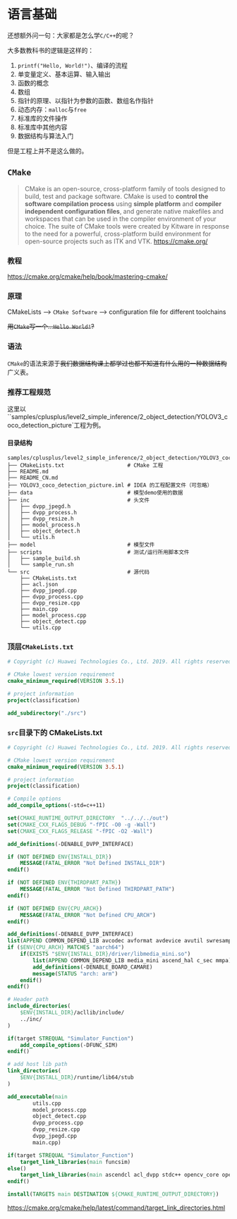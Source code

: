 # 语言基础

还想额外问一句：大家都是怎么学`C/C++`的呢？

大多数教科书的逻辑是这样的：

1. `printf("Hello, World!")`、编译的流程
2. 单变量定义、基本运算、输入输出
3. 函数的概念
4. 数组
5. 指针的原理、以指针为参数的函数、数组名作指针
6. 动态内存：`malloc`与`free`
7. 标准库的文件操作
8. 标准库中其他内容
9. 数据结构与算法入门

但是工程上并不是这么做的。

## `CMake`

> CMake is an open-source, cross-platform family of tools designed to build, test and package software. CMake is used to **control the software compilation process** using **simple platform** and **compiler independent configuration files**, and generate native makefiles and workspaces that can be used in the compiler environment of your choice. The suite of CMake tools were created by Kitware in response to the need for a powerful, cross-platform build environment for open-source projects such as ITK and VTK. https://cmake.org/

### 教程

https://cmake.org/cmake/help/book/mastering-cmake/

### 原理

CMakeLists –> `CMake Software` –> configuration file for different toolchains

~~用`CMake`写一个…`Hello World!`?~~

### 语法

`CMake`的语法来源于~~我们数据结构课上都学过也都不知道有什么用的一种数据结构~~广义表。

### 推荐工程规范

这里以``samples/cplusplus/level2_simple_inference/2_object_detection/YOLOV3_coco_detection_picture`工程为例。

#### 目录结构

```
samples/cplusplus/level2_simple_inference/2_object_detection/YOLOV3_coco_detection_picture
├── CMakeLists.txt                    # CMake 工程
├── README.md
├── README_CN.md
├── YOLOV3_coco_detection_picture.iml # IDEA 的工程配置文件（可忽略）
├── data                              # 模型demo使用的数据
├── inc                               # 头文件
│   ├── dvpp_jpegd.h
│   ├── dvpp_process.h
│   ├── dvpp_resize.h
│   ├── model_process.h
│   ├── object_detect.h
│   └── utils.h
├── model                             # 模型文件
├── scripts                           # 测试/运行所用脚本文件
│   ├── sample_build.sh
│   └── sample_run.sh
└── src                               # 源代码
    ├── CMakeLists.txt
    ├── acl.json
    ├── dvpp_jpegd.cpp
    ├── dvpp_process.cpp
    ├── dvpp_resize.cpp
    ├── main.cpp
    ├── model_process.cpp
    ├── object_detect.cpp
    └── utils.cpp
```

### 顶层`CMakeLists.txt`

```cmake
# Copyright (c) Huawei Technologies Co., Ltd. 2019. All rights reserved.

# CMake lowest version requirement
cmake_minimum_required(VERSION 3.5.1)

# project information
project(classification)

add_subdirectory("./src")
```

### `src`目录下的 CMakeLists.txt

```cmake
# Copyright (c) Huawei Technologies Co., Ltd. 2019. All rights reserved.

# CMake lowest version requirement
cmake_minimum_required(VERSION 3.5.1)

# project information
project(classification)

# Compile options
add_compile_options(-std=c++11)

set(CMAKE_RUNTIME_OUTPUT_DIRECTORY  "../../../out")
set(CMAKE_CXX_FLAGS_DEBUG "-fPIC -O0 -g -Wall")
set(CMAKE_CXX_FLAGS_RELEASE "-fPIC -O2 -Wall")

add_definitions(-DENABLE_DVPP_INTERFACE)

if (NOT DEFINED ENV{INSTALL_DIR})
    MESSAGE(FATAL_ERROR "Not Defined INSTALL_DIR")
endif()

if (NOT DEFINED ENV{THIRDPART_PATH})
    MESSAGE(FATAL_ERROR "Not Defined THIRDPART_PATH")
endif()

if (NOT DEFINED ENV{CPU_ARCH})
    MESSAGE(FATAL_ERROR "Not Defined CPU_ARCH")
endif()

add_definitions(-DENABLE_DVPP_INTERFACE)
list(APPEND COMMON_DEPEND_LIB avcodec avformat avdevice avutil swresample avfilter swscale)
if ($ENV{CPU_ARCH} MATCHES "aarch64")
    if(EXISTS "$ENV{INSTALL_DIR}/driver/libmedia_mini.so")
        list(APPEND COMMON_DEPEND_LIB media_mini ascend_hal c_sec mmpa)
        add_definitions(-DENABLE_BOARD_CAMARE)
        message(STATUS "arch: arm")
    endif()
endif()

# Header path
include_directories(
    $ENV{INSTALL_DIR}/acllib/include/
    ../inc/
)

if(target STREQUAL "Simulator_Function")
    add_compile_options(-DFUNC_SIM)
endif()

# add host lib path
link_directories(
    $ENV{INSTALL_DIR}/runtime/lib64/stub
)

add_executable(main
        utils.cpp
        model_process.cpp
        object_detect.cpp
        dvpp_process.cpp
        dvpp_resize.cpp
        dvpp_jpegd.cpp
        main.cpp)

if(target STREQUAL "Simulator_Function")
    target_link_libraries(main funcsim)
else()
    target_link_libraries(main ascendcl acl_dvpp stdc++ opencv_core opencv_imgproc opencv_imgcodecs dl rt)
endif()

install(TARGETS main DESTINATION ${CMAKE_RUNTIME_OUTPUT_DIRECTORY})
```

https://cmake.org/cmake/help/latest/command/target_link_directories.html
